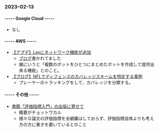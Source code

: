 ### 2023-02-13

#### ----- Google Cloud -----

- なし

#### ----- AWS -----

- [【アプデ】Lexにネットワーク機能が追加](https://aws.amazon.com/jp/about-aws/whats-new/2023/02/network-bots-amazon-lex/)
  - [ブログ](https://dev.classmethod.jp/articles/network-bots-amazon-lex/)書かれてました
  - 雑にいうと「複数のボットをひとつにまとめたボットを作成して提供出来る機能」とのこと。
- [【ブログ】NFLでディフェンスのカバレッジスキームを特定する事例](https://aws.amazon.com/jp/blogs/machine-learning/identifying-defense-coverage-schemes-in-nfls-next-gen-stats/)
  - プレーヤーのトラッキングをして、カバレッジを分類する。

#### ----- その他 -----

- [書籍「評価指標入門」の出版に寄せて](https://blog.hoxo-m.com/entry/2023/02/10/113418)
  - 概要がチョットワカル
  - 様々な論文の評価指標を全網羅はしておらず、評価指標自体よりも考え方の方に重きを置いているとのこと
